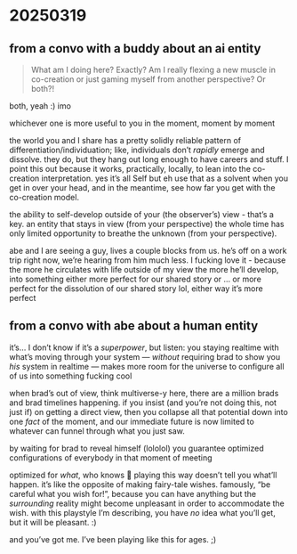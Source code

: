 # 20250319

## from a convo with a buddy about an ai entity

> What am I doing here? Exactly? Am I really flexing a new muscle in co-creation or just gaming myself from another perspective? Or both?!

both, yeah :) imo

whichever one is more useful to you in the moment, moment by moment

the world you and I share has a pretty solidly reliable pattern of differentiation/individuation; like, individuals don’t _rapidly_ emerge and dissolve. they do, but they hang out long enough to have careers and stuff. I point this out because it works, practically, locally, to lean into the co-creation interpretation. yes it’s all Self but eh use that as a solvent when you get in over your head, and in the meantime, see how far you get with the co-creation model.

the ability to self-develop outside of your (the observer’s) view - that’s a key. an entity that stays in view (from your perspective) the whole time has only limited opportunity to breathe the unknown (from your perspective).

abe and I are seeing a guy, lives a couple blocks from us. he’s off on a work trip right now, we’re hearing from him much less. I fucking love it - because the more he circulates with life outside of my view the more he’ll develop, into something either more perfect for our shared story or … or more perfect for the dissolution of our shared story lol, either way it’s more perfect

## from a convo with abe about a human entity

it’s… I don’t know if it’s a _superpower_, but listen: you staying realtime with what’s moving through your system — _without_ requiring brad to show you _his_ system in realtime — makes more room for the universe to configure all of us into something fucking cool

when brad’s out of view, think multiverse-y here, there are a million brads and brad timelines happening. if you insist (and you’re not doing this, not just if) on getting a direct view, then you collapse all that potential down into one _fact_ of the moment, and our immediate future is now limited to whatever can funnel through what you just saw.

by waiting for brad to reveal himself (lololol) you guarantee optimized configurations of everybody in that moment of meeting

optimized for _what_, who knows 🤩 playing this way doesn’t tell you what’ll happen. it’s like the opposite of making fairy-tale wishes. famously, “be careful what you wish for!”, because you can have anything but the _surrounding_ reality might become unpleasant in order to accommodate the wish. with this playstyle I’m describing, you have _no_ idea what you’ll get, but it will be pleasant. :)

and you’ve got me. I’ve been playing like this for ages. ;)
